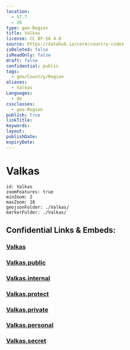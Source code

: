 ```yaml
---
location:
  - 57.7
  - 26
type: geo-Region
title: Valkas
license: CC BY-SA 4.0
source: https://datahub.io/core/country-codes
isDeleted: false
isReadOnly: false
draft: false
confidential: public
tags:
  - geo/Country/Region
aliases:
  - Valkas
Languages:
  - de
cssclasses:
  - geo-Region
publish: true
linkTitle:
keywords:
layout:
publishDate:
expiryDate:
---
```


# Valkas

```leaflet
id: Valkas
zoomFeatures: true 
minZoom: 2 
maxZoom: 18
geojsonFolder: ./Valkas/
markerFolder: ./Valkas/
```


## Confidential Links & Embeds: 

### [Valkas](/_Standards/Earth/Continent/Europe/Europe~North/Latvia/Regions~Latvia/Vidzeme/counties~Vidzeme/Valkas.md) 

### [Valkas.public](/_public/Earth/Continent/Europe/Europe~North/Latvia/Regions~Latvia/Vidzeme/counties~Vidzeme/Valkas.public.md) 

### [Valkas.internal](/_internal/Earth/Continent/Europe/Europe~North/Latvia/Regions~Latvia/Vidzeme/counties~Vidzeme/Valkas.internal.md) 

### [Valkas.protect](/_protect/Earth/Continent/Europe/Europe~North/Latvia/Regions~Latvia/Vidzeme/counties~Vidzeme/Valkas.protect.md) 

### [Valkas.private](/_private/Earth/Continent/Europe/Europe~North/Latvia/Regions~Latvia/Vidzeme/counties~Vidzeme/Valkas.private.md) 

### [Valkas.personal](/_personal/Earth/Continent/Europe/Europe~North/Latvia/Regions~Latvia/Vidzeme/counties~Vidzeme/Valkas.personal.md) 

### [Valkas.secret](/_secret/Earth/Continent/Europe/Europe~North/Latvia/Regions~Latvia/Vidzeme/counties~Vidzeme/Valkas.secret.md)

